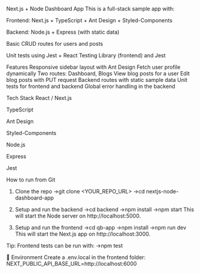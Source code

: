Next.js + Node Dashboard App
This is a full-stack sample app with:

Frontend: Next.js + TypeScript + Ant Design + Styled-Components

Backend: Node.js + Express (with static data)

Basic CRUD routes for users and posts

Unit tests using Jest + React Testing Library (frontend) and Jest 

Features
Responsive sidebar layout with Ant Design
Fetch user profile dynamically
Two routes: Dashboard, Blogs
View blog posts for a user
Edit blog posts with PUT request
Backend routes with static sample data
Unit tests for frontend and backend
Global error handling in the backend

Tech Stack
React / Next.js

TypeScript

Ant Design

Styled-Components

Node.js

Express

Jest

How to run from Git
1. Clone the repo
->git clone <YOUR_REPO_URL>
->cd nextjs-node-dashboard-app

3. Setup and run the backend
->cd backend
->npm install
->npm start
This will start the Node server on http://localhost:5000.


3. Setup and run the frontend
->cd qb-app
->npm install
->npm run dev
This will start the Next.js app on http://localhost:3000.

Tip:
Frontend tests can be run with:
->npm test

📝 Environment
Create a .env.local in the frontend folder:
NEXT_PUBLIC_API_BASE_URL=http://localhost:6000

